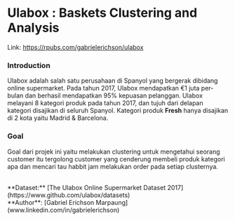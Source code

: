 # Ulabox : Baskets Clustering and Analysis

Link: https://rpubs.com/gabrielerichson/ulabox


### Introduction

Ulabox adalah salah satu perusahaan di Spanyol yang bergerak dibidang online supermarket. Pada tahun 2017, Ulabox mendapatkan €1 juta per-bulan dan berhasil mendapatkan 95% kepuasan pelanggan. Ulabox melayani 8 kategori produk pada tahun 2017, dan tujuh dari delapan kategori disajikan di seluruh Spanyol. Kategori produk **Fresh** hanya disajikan di 2 kota yaitu Madrid & Barcelona.


### Goal

Goal dari projek ini yaitu melakukan clustering untuk mengetahui seorang customer itu tergolong customer yang cenderung membeli produk kategori apa dan mencari tau habbit jam melakukan order pada setiap clusternya.



<br>
**Dataset:** [The Ulabox Online Supermarket Dataset 2017](https://www.github.com/ulabox/datasets)<br>
**Author**: [Gabriel Erichson Marpaung](www.linkedin.com/in/gabrielerichson)